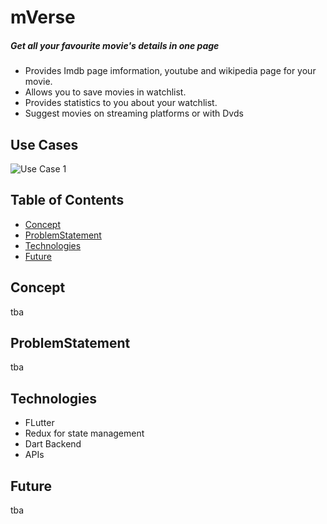 # mVerse
##### Get all your favourite movie's details in one page  
* Provides Imdb page imformation, youtube and wikipedia page for your movie. 
* Allows you to save movies in watchlist. 
* Provides statistics to you about your watchlist. 
* Suggest movies on streaming platforms or with Dvds

## Use Cases
![Use Case 1](https://github.com/arslankhanali/mVerse/blob/master/Readme/use-case1.gif)

## Table of Contents
* [Concept](#Concept)
* [ProblemStatement](#ProblemStatement)
* [Technologies](#Technologies)
* [Future](#Future)

## Concept
tba
## ProblemStatement
tba

## Technologies  
* FLutter
* Redux for state management
* Dart Backend
* APIs

## Future
tba

<!-- ## Technologies
* [Youtube Data API v3]
* [Spotify Web API]
* [Requests Library v 2.22.0]
* [Youtube_dl v 2020.01.24]

## LocalSetup
1) Install [python3] and [virtualenv] and then install dependancies in that venv   
Open terminal and run
```python
virtualenv venv # create a virtual environmnet
source venv/bin/activate #start using that environmnet 
pip3 install -r requirements.txt # install all required packages
``` 


2) Collect You Spotify User ID and Oauth Token From Spotfiy and add it to secrets.py file
    * To Collect your User ID, Log into Spotify then go here: [Account Overview] and its your **Username**
    ![alt text](images/userid.png)
    * To Collect your Oauth Token, Visit this url here: [Get Oauth] and click the **Get Token** button
    ![alt text](images/spotify_token.png) . Check all boxes when you click on get token. Remember this token expires quickly so you might need to update it when ever you run this

3) Enable Oauth For Youtube and download the client_secret.json   file
     Just follow the guide here [Set Up Youtube Oauth] 
    - Go to [console google]
    - Go to credentials
    - Create credential and choose OAuth client id
    - Application type as desktop app
    - Give any name
    - Simple Download it and save name as "YOUR_CLIENT_SECRET_FILE.json"   
    For more information visit [How to make OAuth]
   

4) Run the File  
Run following command in the terminal
```json
python3 add_songs.py "your_playlist_name"
```
    * you'll immediately see `Please visit this URL to authorize this application: <some long url>`
    * click on it and log into your Google Account to collect the `authorization code` and then paste it back it  
If you see "This app isn't verified", Click on 'advanced' and then on 'Go to testing (unsafe)'


## ToDo
Write more useful Readme and put better comments in the code

## Troubleshooting
* Spotify Oauth token expires very quickly, If you come across a `KeyError` this could
be caused by an expired token. So just refer back to step 3 in local setup, and generate a new token!  

## Debugging 

* Run the file in interactive mode
```json
python3 -i add_songs.py "your_playlist_name"
```
* See which function gave you that error. Save all previous variables in shelve (shown in next step)
* Try saving any variables (e.g youtube,spotify_playlist_id) in a shelve. So you don't have to authorise permission from Google each time we run it or run all previous functions again.
```
with shelve.open('shelve.db') as db:
         db["youtube"] = youtube
         db["spotify_playlist_id"]=spotify_playlist_id
```
* Then try fixing the code
* Re run the script and load all previous variables like
```
with shelve.open('shelve.db') as db:
         youtube = db["youtube"]
         spotify_playlist_id = db["spotify_playlist_id"]
```
* Then run only the functin that was giving the error
* Hopefully this will make debugging easy 

## API_Documentation
- [Youtube list items in a playlist Api] 
![alt text](images/google_api.png)
- [Spotify search API]
![alt text](images/spotify_api.png)

## Acknowledgement  
* Inspired from [The come up]. Check her [Youtube Video]
* Fixes some issues in it and increases it's scope to use any playlist in youtube

## Cheers
Feel free to fork, fix and add more features  
RC

   [Youtube Data API v3]: <https://developers.google.com/youtube/v3>
   [Spotify Web API]: <https://developer.spotify.com/documentation/web-api/>
   [Requests Library v 2.22.0]: <https://requests.readthedocs.io/en/master/>
   [Youtube_dl v 2020.01.24]:<https://github.com/ytdl-org/youtube-dl/>
   
   [virtualenv]:<https://packaging.python.org/guides/installing-using-pip-and-virtual-environments/>
   [python3]:<https://www.python.org/downloads/>

   [Account Overview]: <https://www.spotify.com/us/account/overview/>
   [Get Oauth]: <https://developer.spotify.com/console/post-playlists/>

   [console google]:<https://console.developers.google.com/>
   [How to make OAuth]:<https://developers.google.com/youtube/v3/guides/auth/installed-apps>
   [Set Up Youtube Oauth]: <https://developers.google.com/identity/protocols/oauth2>

   [Youtube list items in a playlist Api]:<https://developers.google.com/youtube/v3/docs/playlistItems/list>
   [Spotify search API]:<https://developer.spotify.com/console/get-search-item/>

   [The come up]:<https://github.com/TheComeUpCode/SpotifyGeneratePlaylist>
   [Youtube Video]:<https://www.youtube.com/watch?v=7J_qcttfnJA/>
   
    -->

